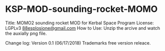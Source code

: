 # KSP-MOD-sounding-rocket-MOMO
Title: MOMO2 sounding rocket MOD for Kerbal Space Program
License: LGPLv3
88esplosione@gmail.com
How to Use: Unzip the arcive and watch the auxially png file.

Change log:
Version 0.1 (06/17/2018)
Trademarks free version releace.
